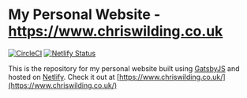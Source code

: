 # My Personal Website - https://www.chriswilding.co.uk

[![CircleCI](https://circleci.com/gh/ChrisWilding/www.chriswilding.co.uk.svg?style=svg)](https://circleci.com/gh/ChrisWilding/www.chriswilding.co.uk) [![Netlify Status](https://api.netlify.com/api/v1/badges/f234f45a-b1c8-4645-87fd-68a87e75a111/deploy-status)](https://app.netlify.com/sites/chriswilding/deploys)

This is the repository for my personal website built using [GatsbyJS](https://www.gatsbyjs.org/) and hosted on
[Netlify](https://www.netlify.com/). Check it out at
[https://www.chriswilding.co.uk/](https://www.chriswilding.co.uk/)
